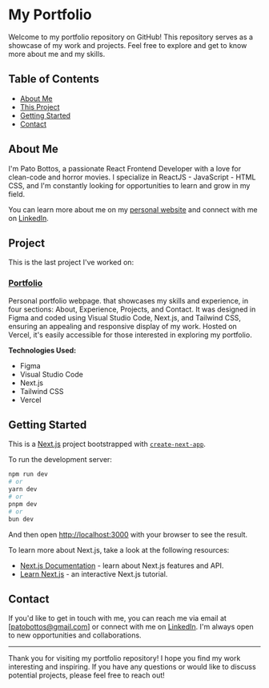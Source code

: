 # My Portfolio

Welcome to my portfolio repository on GitHub! This repository serves as a showcase of my work and projects. Feel free to explore and get to know more about me and my skills.

## Table of Contents

- [About Me](#about)
- [This Project](#project)
- [Getting Started](#firststeps)
- [Contact](#contact)

## About Me

I'm Pato Bottos, a passionate React Frontend Developer with a love for clean-code and horror movies. I specialize in ReactJS - JavaScript - HTML CSS, and I'm constantly looking for opportunities to learn and grow in my field.

You can learn more about me on my [personal website](https://patobottos.com) and connect with me on [LinkedIn](https://www.linkedin.com/in/patobottos/).

## Project

This is the last project I've worked on:

### [Portfolio](project1/)

Personal portfolio webpage. that showcases my skills and experience, in four sections: About, Experience, Projects, and Contact. It was designed in Figma and coded using Visual Studio Code, Next.js, and Tailwind CSS, ensuring an appealing and responsive display of my work. Hosted on Vercel, it's easily accessible for those interested in exploring my portfolio.

**Technologies Used:**

- Figma
- Visual Studio Code
- Next.js
- Tailwind CSS
- Vercel

## Getting Started

This is a [Next.js](https://nextjs.org/) project bootstrapped with [`create-next-app`](https://github.com/vercel/next.js/tree/canary/packages/create-next-app).

To run the development server:

```bash
npm run dev
# or
yarn dev
# or
pnpm dev
# or
bun dev
```

And then open [http://localhost:3000](http://localhost:3000) with your browser to see the result.

To learn more about Next.js, take a look at the following resources:

- [Next.js Documentation](https://nextjs.org/docs) - learn about Next.js features and API.
- [Learn Next.js](https://nextjs.org/learn) - an interactive Next.js tutorial.


## Contact

If you'd like to get in touch with me, you can reach me via email at [patobottos@gmail.com] or connect with me on [LinkedIn](https://www.linkedin.com/in/patobottos/). I'm always open to new opportunities and collaborations.

---

Thank you for visiting my portfolio repository! I hope you find my work interesting and inspiring. If you have any questions or would like to discuss potential projects, please feel free to reach out!
